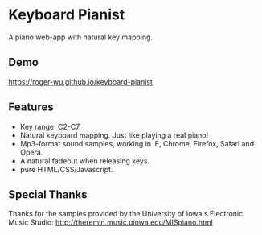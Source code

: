 # Keyboard Pianist
A piano web-app with natural key mapping.

## Demo
https://roger-wu.github.io/keyboard-pianist

## Features
* Key range: C2-C7
* Natural keyboard mapping. Just like playing a real piano!
* Mp3-format sound samples, working in IE, Chrome, Firefox, Safari and Opera.
* A natural fadeout when releasing keys.
* pure HTML/CSS/Javascript.

## Special Thanks
Thanks for the samples provided by the University of Iowa's Electronic Music Studio:
http://theremin.music.uiowa.edu/MISpiano.html